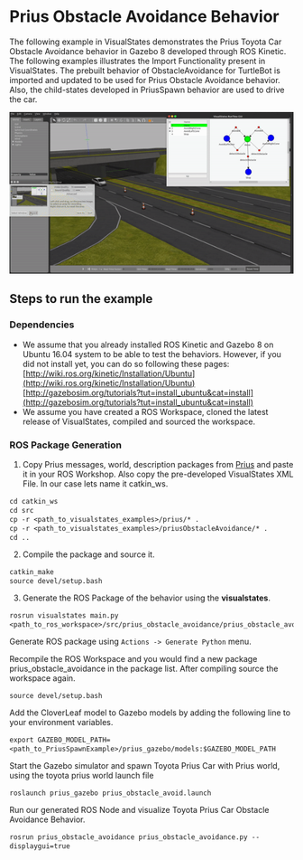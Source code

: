 # Prius Obstacle Avoidance Behavior
The following example in VisualStates demonstrates the Prius Toyota Car Obstacle Avoidance behavior in Gazebo 8 developed through ROS Kinetic. The following examples illustrates the Import Functionality present in VisualStates. The prebuilt behavior of ObstacleAvoidance for TurtleBot is imported and updated to be used for Prius Obstacle Avoidance behavior. Also, the child-states developed in PriusSpawn behavior are used to drive the car.

<p align="center">
  <img src="prius_obstacle_avoidance.gif">
</p>

## Steps to run the example
### Dependencies
* We assume that you already installed ROS Kinetic and Gazebo 8 on Ubuntu 16.04 system to be able to test the behaviors. However, if you did not install yet, you can do so following these pages: [http://wiki.ros.org/kinetic/Installation/Ubuntu](http://wiki.ros.org/kinetic/Installation/Ubuntu)  [http://gazebosim.org/tutorials?tut=install_ubuntu&cat=install](http://gazebosim.org/tutorials?tut=install_ubuntu&cat=install)
* We assume you have created a ROS Workspace, cloned the latest release of VisualStates, compiled and sourced the workspace.

### ROS Package Generation
1. Copy Prius messages, world, description packages from [Prius](/prius) and paste it in your ROS Workshop. Also copy the pre-developed VisualStates XML File. In our case lets name it catkin_ws.
```
cd catkin_ws
cd src
cp -r <path_to_visualstates_examples>/prius/* .
cp -r <path_to_visualstates_examples>/priusObstacleAvoidance/* .
cd ..
```

2. Compile the package and source it.
```
catkin_make
source devel/setup.bash
```

3. Generate the ROS Package of the behavior using the **visualstates**.
```
rosrun visualstates main.py <path_to_ros_workspace>/src/prius_obstacle_avoidance/prius_obstacle_avoidance.xml

```
Generate ROS package using `Actions -> Generate Python` menu.

Recompile the ROS Workspace and you would find a new package prius_obstacle_avoidance in the package list. After compiling source the workspace again.

```
source devel/setup.bash
```
Add the CloverLeaf model to Gazebo models by adding the following line to your environment variables.
```
export GAZEBO_MODEL_PATH=<path_to_PriusSpawnExample>/prius_gazebo/models:$GAZEBO_MODEL_PATH
```
Start the Gazebo simulator and spawn Toyota Prius Car with Prius world, using the toyota prius world launch file
```
roslaunch prius_gazebo prius_obstacle_avoid.launch
```
Run our generated ROS Node and visualize Toyota Prius Car Obstacle Avoidance Behavior.
```
rosrun prius_obstacle_avoidance prius_obstacle_avoidance.py --displaygui=true
```
